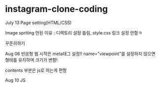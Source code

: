 # instagram-clone-coding
July 13
Page setting(HTML/CSS)

Image spriting 안된 이유 : 디렉토리 설정 틀림, style.css 링크 설정 안함ㅋ

꾸준히하기

Aug 06
반응형 웹 시작은 meta태그 설정!!
name="viewpoint"를 설정하지 않으면 형태를 유지하며 크기가 변함!

contents 부분은 js로 하는게 편함 

Aug 10
JS
